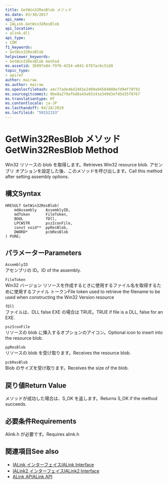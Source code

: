 ```yaml
---
title: GetWin32ResBlob メソッド
ms.date: 03/30/2017
api_name:
- IALink.GetWin32ResBlob
api_location:
- alink.dll
api_type:
- COM
f1_keywords:
- GetWin32ResBlob
helpviewer_keywords:
- GetWin32ResBlob method
ms.assetid: 36997e04-f9f6-4254-a041-6767ac6c51d9
topic_type:
- apiref
author: mairaw
ms.author: mairaw
ms.openlocfilehash: a4c77ade46d2401e2499a94504808efd94f79f93
ms.sourcegitcommit: 0be8a279af6d8a43e03141e349d3efd5d35f8767
ms.translationtype: HT
ms.contentlocale: ja-JP
ms.lasthandoff: 04/18/2019
ms.locfileid: "59152153"
---
```

# <a name="getwin32resblob-method"></a><span data-ttu-id="ac086-102">GetWin32ResBlob メソッド</span><span class="sxs-lookup"><span data-stu-id="ac086-102">GetWin32ResBlob Method</span></span>
<span data-ttu-id="ac086-103">Win32 リソースの blob を取得します。</span><span class="sxs-lookup"><span data-stu-id="ac086-103">Retrieves Win32 resource blob.</span></span> <span data-ttu-id="ac086-104">アセンブリ オプションを設定した後、このメソッドを呼び出します。</span><span class="sxs-lookup"><span data-stu-id="ac086-104">Call this method after setting assembly options.</span></span>  
  
## <a name="syntax"></a><span data-ttu-id="ac086-105">構文</span><span class="sxs-lookup"><span data-stu-id="ac086-105">Syntax</span></span>  
  
```  
HRESULT GetWin32ResBlob(  
    mdAssembly    AssemblyID,  
    mdToken       FileToken,  
    BOOL          fDll,  
    LPCWSTR       pszIconFile,  
    const void**  ppResBlob,  
    DWORD*        pcbResBlob  
) PURE;  
```  
  
## <a name="parameters"></a><span data-ttu-id="ac086-106">パラメーター</span><span class="sxs-lookup"><span data-stu-id="ac086-106">Parameters</span></span>  
 `AssemblyID`  
 <span data-ttu-id="ac086-107">アセンブリの ID。</span><span class="sxs-lookup"><span data-stu-id="ac086-107">ID of the assembly.</span></span>  
  
 `FileToken`  
 <span data-ttu-id="ac086-108">Win32 バージョン リソースを作成するときに使用するファイル名を取得するために使用するファイル トークン</span><span class="sxs-lookup"><span data-stu-id="ac086-108">File token used to retrieve the filename to be used when constructing the Win32 Version resource</span></span>  
  
 `fDll`  
 <span data-ttu-id="ac086-109">ファイルは、DLL false EXE の場合は TRUE。</span><span class="sxs-lookup"><span data-stu-id="ac086-109">TRUE if file is a DLL, false for an EXE.</span></span>  
  
 `pszIconFile`  
 <span data-ttu-id="ac086-110">リソースの blob に挿入するオプションのアイコン。</span><span class="sxs-lookup"><span data-stu-id="ac086-110">Optional icon to insert into the resource blob.</span></span>  
  
 `ppResBlob`  
 <span data-ttu-id="ac086-111">リソースの blob を受け取ります。</span><span class="sxs-lookup"><span data-stu-id="ac086-111">Receives the resource blob.</span></span>  
  
 `pcbResBlob`  
 <span data-ttu-id="ac086-112">Blob のサイズを受け取ります。</span><span class="sxs-lookup"><span data-stu-id="ac086-112">Receives the size of the blob.</span></span>  
  
## <a name="return-value"></a><span data-ttu-id="ac086-113">戻り値</span><span class="sxs-lookup"><span data-stu-id="ac086-113">Return Value</span></span>  
 <span data-ttu-id="ac086-114">メソッドが成功した場合は、S_OK を返します。</span><span class="sxs-lookup"><span data-stu-id="ac086-114">Returns S_OK if the method succeeds.</span></span>  
  
## <a name="requirements"></a><span data-ttu-id="ac086-115">必要条件</span><span class="sxs-lookup"><span data-stu-id="ac086-115">Requirements</span></span>  
 <span data-ttu-id="ac086-116">Alink.h が必要です。</span><span class="sxs-lookup"><span data-stu-id="ac086-116">Requires alink.h</span></span>  
  
## <a name="see-also"></a><span data-ttu-id="ac086-117">関連項目</span><span class="sxs-lookup"><span data-stu-id="ac086-117">See also</span></span>

- [<span data-ttu-id="ac086-118">IALink インターフェイス</span><span class="sxs-lookup"><span data-stu-id="ac086-118">IALink Interface</span></span>](../../../../docs/framework/unmanaged-api/alink/ialink-interface.md)
- [<span data-ttu-id="ac086-119">IALink2 インターフェイス</span><span class="sxs-lookup"><span data-stu-id="ac086-119">IALink2 Interface</span></span>](../../../../docs/framework/unmanaged-api/alink/ialink2-interface.md)
- [<span data-ttu-id="ac086-120">ALink API</span><span class="sxs-lookup"><span data-stu-id="ac086-120">ALink API</span></span>](../../../../docs/framework/unmanaged-api/alink/index.md)
